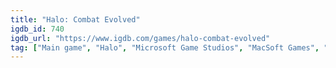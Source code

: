 ```yaml
---
title: "Halo: Combat Evolved"
igdb_id: 740
igdb_url: "https://www.igdb.com/games/halo-combat-evolved"
tag: ["Main game", "Halo", "Microsoft Game Studios", "MacSoft Games", "Gearbox Software", "Westlake Interactive", "Bungie", "Shooter", "Single player", "Multiplayer", "Co-operative", "Split screen", "First person", "Third person", "Action", "Science fiction"]
---
```

